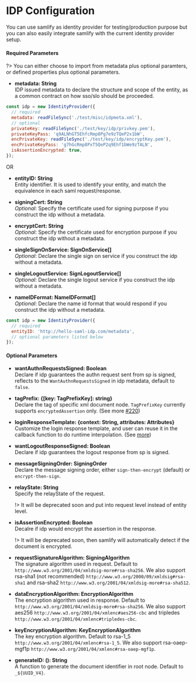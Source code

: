 # IDP Configuration

You can use samlify as identity provider for testing/production purpose but you can also easily integrate samlify with the current identity provider setup.

#### Required Parameters

?> You can either choose to import from metadata plus optional paramters, or defined properties plus optional parameters.

- **metadata: String**<br/>
  IDP issued metadata to declare the structure and scope of the entity, as a common contract on how sso/slo should be proceeded.

```js
const idp = new IdentityProvider({
  // required
  metadata: readFileSync('./test/misc/idpmeta.xml'),
  // optional
  privateKey: readFileSync('./test/key/idp/privkey.pem'),
  privateKeyPass: 'q9ALNhGT5EhfcRmp8Pg7e9zTQeP2x1bW',
  encPrivateKey: readFileSync('./test/key/idp/encryptKey.pem'),
  encPrivateKeyPass: 'g7hGcRmp8PxT5QeP2q9Ehf1bWe9zTALN',
  isAssertionEncrypted: true,
});
```

OR

- **entityID: String**<br/> Entity identifier. It is used to identify your entity, and match the equivalence in each saml request/response.
  
- **signingCert: String**<br/>
  _Optional_: Specify the certificate used for signing purpose if you construct the idp without a metadata.

- **encryptCert: String**<br/>
  _Optional_: Specify the certificate used for encryption purpose if you construct the idp without a metadata.
  
- **singleSignOnService: SignOnService[]**<br/>
  _Optional_: Declare the single sign on service if you construct the idp without a metadata.

- **singleLogoutService: SignLogoutService[]**<br/>
  _Optional_: Declare the single logout service if you construct the idp without a metadata.

- **nameIDFormat: NameIDFormat[]**<br/>
  _Optional_: Declare the name id format that would respond if you construct the idp without a metadata.

```js
const idp = new IdentityProvider({
  // required
  entityID: 'http://hello-saml-idp.com/metadata',
  // optional parameters listed below
});
```

#### Optional Parameters

- **wantAuthnRequestsSigned: Boolean**<br/>
  Declare if idp guarantees the authn request sent from sp is signed, reflects to the `WantAuthnRequestsSigned` in idp metadata, default to `false`.

- **tagPrefix: {[key: TagPrefixKey]: string}**<br/>
  Declare the tag of specific xml document node. `TagPrefixKey` currently supports `encryptedAssertion` only. (See more [#220](https://github.com/tngan/samlify/issues/220))

- **loginResponseTemplate: {context: String, attributes: Attributes}**<br/>
  Customize the login response template, and user can reuse it in the callback function to do runtime interpolation. (See [more](/template)) 

- **wantLogoutResponseSigned: Boolean**<br/> 
  Declare if idp guarantees the logout response from sp is signed.

- **messageSigningOrder: SigningOrder**<br/>
  Declare the message signing order, either `sign-then-encrypt` (default) or `encrypt-then-sign`.

- **relayState: String**<br/>
  Specify the relayState of the request. 

  !> It will be deprecated soon and put into request level instead of entity level.

- **isAssertionEncrypted: Boolean**<br/>
  Decalre if idp would encrypt the assertion in the response.
  
  !> It will be deprecated soon, then samlify will automatically detect if the document is encrypted.
  
- **requestSignatureAlgorithm: SigningAlgorithm**<br/>
  The signature algorithm used in request. Default to `http://www.w3.org/2001/04/xmldsig-more#rsa-sha256`. We also support rsa-sha1 (not recommended) `http://www.w3.org/2000/09/xmldsig#rsa-sha1` and rsa-sha2 `http://www.w3.org/2001/04/xmldsig-more#rsa-sha512`.
  
- **dataEncryptionAlgorithm: EncryptionAlgorithm**<br/> 
  The encryption algorithm used in response. Default to `http://www.w3.org/2001/04/xmldsig-more#rsa-sha256`. We also support aes256 `http://www.w3.org/2001/04/xmlenc#aes256-cbc` and tripledes `http://www.w3.org/2001/04/xmlenc#tripledes-cbc`.

- **keyEncryptionAlgorithm: KeyEncryptionAlgorithm**<br/>
  The key encryption algorithm. Default to rsa-1_5 `http://www.w3.org/2001/04/xmlenc#rsa-1_5`. We also support rsa-oaep-mgf1p `http://www.w3.org/2001/04/xmlenc#rsa-oaep-mgf1p`.

- **generateID: (): String**<br/>
  A function to generate the document identifier in root node. Default to `_${UUID_V4}`.
